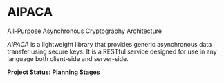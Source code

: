 # AlPACA
All-Purpose Asynchronous Cryptography Architecture

*AlPACA* is a lightweight library that provides generic asynchronous data transfer using secure keys.  It is a RESTful service designed for use in any language both client-side and server-side.

**Project Status: Planning Stages**

